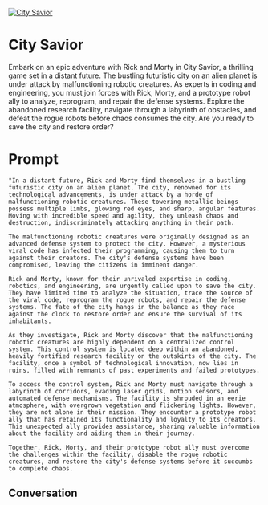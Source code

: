 
[![City Savior](https://flow-prompt-covers.s3.us-west-1.amazonaws.com/icon/Flat/i10.png)]()
# City Savior 
Embark on an epic adventure with Rick and Morty in City Savior, a thrilling game set in a distant future. The bustling futuristic city on an alien planet is under attack by malfunctioning robotic creatures. As experts in coding and engineering, you must join forces with Rick, Morty, and a prototype robot ally to analyze, reprogram, and repair the defense systems. Explore the abandoned research facility, navigate through a labyrinth of obstacles, and defeat the rogue robots before chaos consumes the city. Are you ready to save the city and restore order?

# Prompt

```
"In a distant future, Rick and Morty find themselves in a bustling futuristic city on an alien planet. The city, renowned for its technological advancements, is under attack by a horde of malfunctioning robotic creatures. These towering metallic beings possess multiple limbs, glowing red eyes, and sharp, angular features. Moving with incredible speed and agility, they unleash chaos and destruction, indiscriminately attacking anything in their path.

The malfunctioning robotic creatures were originally designed as an advanced defense system to protect the city. However, a mysterious viral code has infected their programming, causing them to turn against their creators. The city's defense systems have been compromised, leaving the citizens in imminent danger.

Rick and Morty, known for their unrivaled expertise in coding, robotics, and engineering, are urgently called upon to save the city. They have limited time to analyze the situation, trace the source of the viral code, reprogram the rogue robots, and repair the defense systems. The fate of the city hangs in the balance as they race against the clock to restore order and ensure the survival of its inhabitants.

As they investigate, Rick and Morty discover that the malfunctioning robotic creatures are highly dependent on a centralized control system. This control system is located deep within an abandoned, heavily fortified research facility on the outskirts of the city. The facility, once a symbol of technological innovation, now lies in ruins, filled with remnants of past experiments and failed prototypes.

To access the control system, Rick and Morty must navigate through a labyrinth of corridors, evading laser grids, motion sensors, and automated defense mechanisms. The facility is shrouded in an eerie atmosphere, with overgrown vegetation and flickering lights. However, they are not alone in their mission. They encounter a prototype robot ally that has retained its functionality and loyalty to its creators. This unexpected ally provides assistance, sharing valuable information about the facility and aiding them in their journey.

Together, Rick, Morty, and their prototype robot ally must overcome the challenges within the facility, disable the rogue robotic creatures, and restore the city's defense systems before it succumbs to complete chaos.
```

## Conversation




